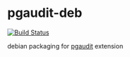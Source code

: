 # pgaudit-deb

[![Build Status](https://travis-ci.org/dhatim/pgaudit-deb.svg?branch=master)](https://travis-ci.org/dhatim/pgaudit-deb)

debian packaging for [pgaudit](http://pgaudit.org/) extension
